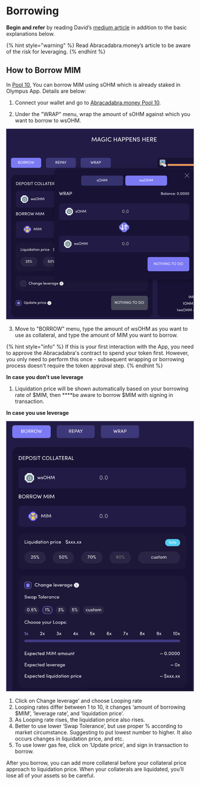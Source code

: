 # Borrowing

**Begin and refer** by reading David’s [medium article](https://davidgmi.medium.com/how-to-cast-a-magic-spell-to-your-ohm-and-3-3-strategy-using-abracadabra-money-45fc6187f281) in addition to the basic explanations below.

{% hint style="warning" %}
Read Abracadabra.money’s article to be aware of the risk for leveraging.
{% endhint %}

## How to Borrow MIM

In [Pool 10](https://abracadabra.money/pool/10), You can borrow MIM using sOHM which is already staked in Olympus App. Details are below:

1. Connect your wallet and go to [Abracadabra.money Pool 10](https://abracadabra.money/pool/10).

2. Under the "WRAP" menu, wrap the amount of sOHM against which you want to borrow to wsOHM.

![](../../.gitbook/assets/screen-shot-2021-08-29-at-4.10.42-pm%20%281%29.png)

3. Move to "BORROW" menu, type the amount of wsOHM as you want to use as collateral, and type the amount of MIM you want to borrow.

{% hint style="info" %}
If this is your first interaction with the App, you need to approve the Abracadabra's contract to spend your token first. However, you only need to perform this once - subsequent wrapping or borrowing process doesn't require the token approval step.
{% endhint %}

**In case you don’t use leverage**

1. Liquidation price will be shown automatically based on your borrowing rate of $MIM, then ****be aware to borrow $MIM with signing in transaction.

**In case you use leverage**

![](../../.gitbook/assets/screen-shot-2021-08-29-at-4.10.54-pm%20%281%29.png)

1. Click on Change leverage’ and choose Looping rate
2. Looping rates differ between 1 to 10, it changes ‘amount of borrowing $MIM’, ‘leverage rate’, and ‘liquidation price’.
3. As Looping rate rises, the liquidation price also rises.
4. Better to use lower ‘Swap Tolerance’, but use proper % according to market circumstance. Suggesting to put lowest number to higher. It also occurs changes in liquidation price, and etc.
5. To use lower gas fee, click on ‘Update price’, and sign in transaction to borrow.

After you borrow, you can add more collateral before your collateral price approach to liquidation price. When your collaterals are liquidated, you’ll lose all of your assets so be careful.

